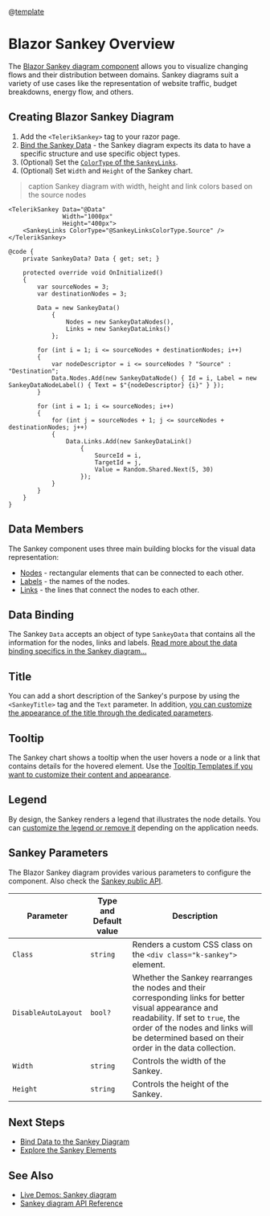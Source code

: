 @[template](/_contentTemplates/common/parameters-table-styles.md#table-layout)

# Blazor Sankey Overview

The <a href = "https://www.telerik.com/blazor-ui/sankey-chart" target="_blank">Blazor Sankey diagram component</a> allows you to visualize changing flows and their distribution between domains. Sankey diagrams suit a variety of use cases like the representation of website traffic, budget breakdowns, energy flow, and others.

## Creating Blazor Sankey Diagram

1. Add the `<TelerikSankey>` tag to your razor page.
1. [Bind the Sankey Data](slug:sankey-data-binding) - the Sankey diagram expects its data to have a specific structure and use specific object types.
1. (Optional) Set the [`ColorType` of the `SankeyLinks`](slug:sankey-links).
1. (Optional) Set `Width` and `Height` of the Sankey chart.

>caption Sankey diagram with width, height and link colors based on the source nodes

````RAZOR
<TelerikSankey Data="@Data"
               Width="1000px"
               Height="400px">
    <SankeyLinks ColorType="@SankeyLinksColorType.Source" />
</TelerikSankey>

@code {
    private SankeyData? Data { get; set; }

    protected override void OnInitialized()
    {
        var sourceNodes = 3;
        var destinationNodes = 3;

        Data = new SankeyData()
            {
                Nodes = new SankeyDataNodes(),
                Links = new SankeyDataLinks()
            };

        for (int i = 1; i <= sourceNodes + destinationNodes; i++)
        {
            var nodeDescriptor = i <= sourceNodes ? "Source" : "Destination";
            Data.Nodes.Add(new SankeyDataNode() { Id = i, Label = new SankeyDataNodeLabel() { Text = $"{nodeDescriptor} {i}" } });
        }

        for (int i = 1; i <= sourceNodes; i++)
        {
            for (int j = sourceNodes + 1; j <= sourceNodes + destinationNodes; j++)
            {
                Data.Links.Add(new SankeyDataLink()
                    {
                        SourceId = i,
                        TargetId = j,
                        Value = Random.Shared.Next(5, 30)
                    });
            }
        }
    }
}
````

## Data Members

The Sankey component uses three main building blocks for the visual data representation:

* [Nodes](slug:sankey-nodes) - rectangular elements that can be connected to each other.
* [Labels](slug:sankey-labels) - the names of the nodes.
* [Links](slug:sankey-links) - the lines that connect the nodes to each other.

## Data Binding

The Sankey `Data` accepts an object of type `SankeyData` that contains all the information for the nodes, links and labels. [Read more about the data binding specifics in the Sankey diagram...](slug:sankey-data-binding)

## Title

You can add a short description of the Sankey's purpose by using the `<SankeyTitle>` tag and the `Text` parameter. In addition, [you can customize the appearance of the title through the dedicated parameters](slug:sankey-title).

## Tooltip

The Sankey chart shows a tooltip when the user hovers a node or a link that contains details for the hovered element. Use the [Tooltip Templates if you want to customize their content and appearance](slug:sankey-tooltip).

## Legend

By design, the Sankey renders a legend that illustrates the node details. You can [customize the legend or remove it](slug:sankey-legend) depending on the application needs.

## Sankey Parameters

The Blazor Sankey diagram provides various parameters to configure the component. Also check the [Sankey public API](slug:Telerik.Blazor.Components.TelerikSankey).

| Parameter | Type and Default value | Description |
|-----------|------------------------|-------------|
| `Class` | `string` | Renders a custom CSS class on the `<div class="k-sankey">` element. |
| `DisableAutoLayout` | `bool?` | Whether the Sankey rearranges the nodes and their corresponding links for better visual appearance and readability. If set to `true`, the order of the nodes and links will be determined based on their order in the data collection. |
| `Width` | `string` | Controls the width of the Sankey. |
| `Height` | `string` | Controls the height of the Sankey. |

## Next Steps

* [Bind Data to the Sankey Diagram](slug:sankey-data-binding)
* [Explore the Sankey Elements](slug:sankey-events)

## See Also

* [Live Demos: Sankey diagram](https://demos.telerik.com/blazor-ui/sankey/overview)
* [Sankey diagram API Reference](slug:Telerik.Blazor.Components.TelerikSankey)
